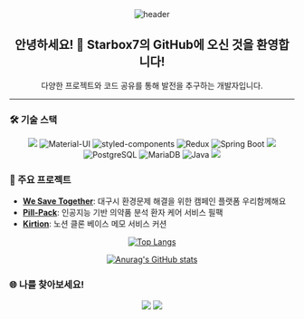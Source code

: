 <div align="center">
  <img src="https://capsule-render.vercel.app/api?type=wave&color=auto&height=300&section=header&text=Starbox%20Hub&fontSize=90" alt="header">
</div>


<h2 align="center">안녕하세요! 👋 Starbox7의 GitHub에 오신 것을 환영합니다!</h2>
<p align="center">
  다양한 프로젝트와 코드 공유를 통해 발전을 추구하는 개발자입니다.
</p>

---

### 🛠 기술 스택
<p align="center">
  <img src="https://img.shields.io/badge/React-61DAFB?style=flat&logo=React&logoColor=black" />
  <img src="https://img.shields.io/badge/MUI-007FFF?style=flat&logo=mui&logoColor=white" alt="Material-UI">
  <img src="https://img.shields.io/badge/styled--components-DB7093?style=flat&logo=styled-components&logoColor=white" alt="styled-components">
  <img src="https://img.shields.io/badge/Redux-764ABC?style=flat&logo=redux&logoColor=white" alt="Redux">
  <img src="https://img.shields.io/badge/Spring%20Boot-6DB33F?style=flat&logo=springboot&logoColor=white" alt="Spring Boot">
  <img src="https://img.shields.io/badge/Express-000000?style=flat&logo=Express&logoColor=white" />
  <img src="https://img.shields.io/badge/PostgreSQL-4169E1?style=flat&logo=postgresql&logoColor=white" alt="PostgreSQL">
  <img src="https://img.shields.io/badge/MariaDB-003545?style=flat&logo=mariadb&logoColor=white" alt="MariaDB">
  <img src="https://img.shields.io/badge/Java-007396?style=flat&logo=java&logoColor=white" alt="Java">
  <img src="https://img.shields.io/badge/JavaScript-F7DF1E?style=flat&logo=JavaScript&logoColor=black" />
</p>

### 🌟 주요 프로젝트
- **[We Save Together](https://github.com/Starbox7/We_save_Together_Web.git)**: 대구시 환경문제 해결을 위한 캠페인 플랫폼 우리함께해요
- **[Pill-Pack](https://github.com/Starbox7/Pill-Pack)**: 인공지능 기반 의약품 분석 환자 케어 서비스 필팩
- **[Kirtion](https://github.com/Starbox7/RE-Kirtion.git)**: 노션 클론 베이스 메모 서비스 커션

<p align="center">
  <a href="https://github.com/starbox7/github-readme-stats">
    <img src="https://github-readme-stats.vercel.app/api/top-langs/?username=starbox7&layout=compact" alt="Top Langs">
  </a>
</p>

<p align="center">
  <a href="https://github.com/anuraghazra/github-readme-stats">
    <img src="https://github-readme-stats.vercel.app/api?username=starbox7" alt="Anurag's GitHub stats">
  </a>
</p>

### 🌐 나를 찾아보세요!
<p align="center">
  <a href="https://starbox918.notion.site/bumjune?pvs=4"><img src="https://img.shields.io/badge/Portfolio-222222?style=flat&logo=GitHub%20Sponsors&logoColor=white" /></a>
  <a href="https://velog.io/@starbox7/posts"><img src="https://img.shields.io/badge/Blog-FF5722?style=flat&logo=Google%20Chrome&logoColor=white" /></a>
</p>
